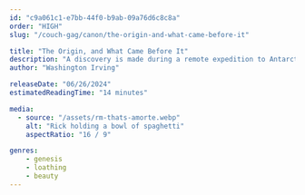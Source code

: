 ```yaml
---
id: "c9a061c1-e7bb-44f0-b9ab-09a76d6c8c8a"
order: "HIGH"
slug: "/couch-gag/canon/the-origin-and-what-came-before-it"

title: "The Origin, and What Came Before It"
description: "A discovery is made during a remote expedition to Antarctica that begins to unravel the fabric of the human storyline."
author: "Washington Irving"

releaseDate: "06/26/2024"
estimatedReadingTime: "14 minutes"

media:
  - source: "/assets/rm-thats-amorte.webp"
    alt: "Rick holding a bowl of spaghetti"
    aspectRatio: "16 / 9"

genres:
    - genesis
    - loathing
    - beauty
---
```

